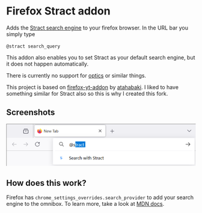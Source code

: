 # Firefox Stract addon

Adds the [Stract search engine](https://stract.com/) to your firefox browser. In the URL bar you simply type

`@stract search_query`

This addon also enables you to set Stract as your default search engine, but it does not happen automatically.

There is currently no support for [optics](https://stract.com/settings/optics) or similar things.

This project is based on [firefox-yt-addon](https://github.com/atahabaki/firefox-yt-addon) by [atahabaki](https://github.com/atahabaki). I liked to have something similar for Stract also so this is why I created this fork.

## Screenshots

![@stract in search bar](./show.png)

## How does this work?

Firefox has `chrome_settings_overrides.search_provider` to add your search engine to the omnibox. To learn more, take a look at [MDN docs](https://developer.mozilla.org/en-US/docs/Mozilla/Add-ons/WebExtensions/manifest.json/chrome_settings_overrides).
